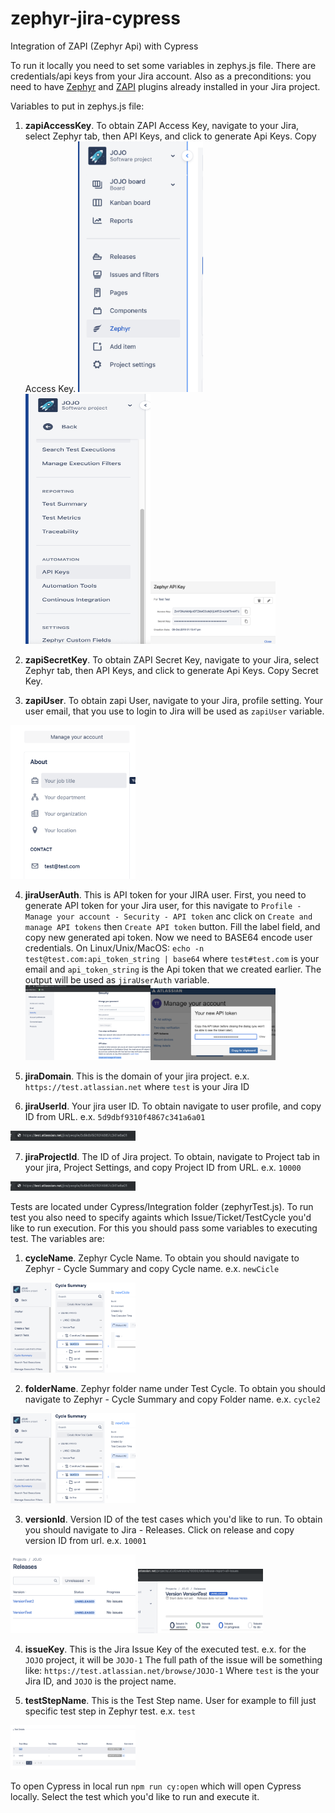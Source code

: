 # zephyr-jira-cypress
Integration of ZAPI (Zephyr Api) with Cypress

To run it locally you need to set some variables in zephys.js file. There are credentials/api keys from your Jira account. Also as a preconditions: you need to have [Zephyr](https://marketplace.atlassian.com/apps/1014681/zephyr-for-jira-test-management) and [ZAPI](https://marketplace.atlassian.com/apps/1211674/zapi) plugins already installed in your Jira project. 


Variables to put in zephys.js file:
1. **zapiAccessKey**. To obtain ZAPI Access Key, navigate to your Jira, select Zephyr tab, then API Keys, and click to generate Api Keys. Copy Access Key.
<img src="img/zephyr_tab.png" width="200"><img src="img/api_keys_tab.png" width="200" height="400"><img src="img/generate_zapi_api_keys.png" width="200">

2. **zapiSecretKey**. To obtain ZAPI Secret Key, navigate to your Jira, select Zephyr tab, then API Keys, and click to generate Api Keys. Copy Secret Key.

3. **zapiUser**. To obtain zapi User, navigate to your Jira, profile setting. Your user email, that you use to login to Jira will be used as `zapiUser` variable.
<img src="img/jira_email.png" width="200">

4. **jiraUserAuth**. This is API token for your JIRA user. First, you need to generate API token for your Jira user, for this navigate to `Profile - Manage your account - Security - API token` anc click on `Create and manage API tokens` then `Create API token` button. Fill the label field, and copy new generated api token. Now we need to BASE64 encode user credentials.
On Linux/Unix/MacOS: 
`echo -n test@test.com:api_token_string | base64`
where `test#test.com` is your email and `api_token_string` is the Api token that we created earlier. The output will be used as `jiraUserAuth` variable. 
<img src="img/user_privacy.png" width="200"><img src="img/jira_user_api_key.png" width="200">

5. **jiraDomain**. This is the domain of your jira project.
e.x. `https://test.atlassian.net` where `test` is your Jira ID

6. **jiraUserId**. Your jira user ID. To obtain navigate to user profile, and copy ID from URL.
e.x. `5d9dbf9310f4867c341a6a01`
<img src="img/jira_user_id.png" width="200">

7. **jiraProjectId**. The ID of Jira project. To obtain, navigate to Project tab in your jira, Project Settings, and copy Project ID from URL.
e.x. `10000`
 <img src="img/project_id.png" width="200">

 
Tests are located under Cypress/Integration folder (zephyrTest.js). 
To run test you also need to specify againts which Issue/Ticket/TestCycle you'd like to run execution.
For this you should pass some variables to executing test. The variables are:

1. **cycleName**. Zephyr Cycle Name. To obtain you should navigate to Zephyr - Cycle Summary and copy Cycle name.
e.x. `newCicle`
<img src="img/cycleName.png" width="200">

2. **folderName**. Zephyr folder name under Test Cycle. To obtain you should navigate to Zephyr - Cycle Summary and copy Folder name.
e.x. `cycle2`
 <img src="img/cycleName.png" width="200">

3. **versionId**. Version ID of the test cases which you'd like to run. To obtain you should navigate to Jira - Releases. Click on release and copy version ID from url.
e.x. `10001`
 <img src="img/jira_versions.png" width="200">
 <img src="img/jira_version_id.png" width="200">

 4. **issueKey**. This is the Jira Issue Key of the executed test. 
 e.x. for the `JOJO` project, it will be `JOJO-1`
 The full path of the issue will be something like:
 `https://test.atlassian.net/browse/JOJO-1`
 Where `test` is the your Jira ID, and  `JOJO` is the project name.

 5. **testStepName**. This is the Test Step name. User for example to fill just specific test step in Zephyr test.
 e.x. `test`
  <img src="img/testStepName.png" width="200">

To open Cypress in local run `npm run cy:open` which will open Cypress locally. Select the test which you'd like to run and execute it.